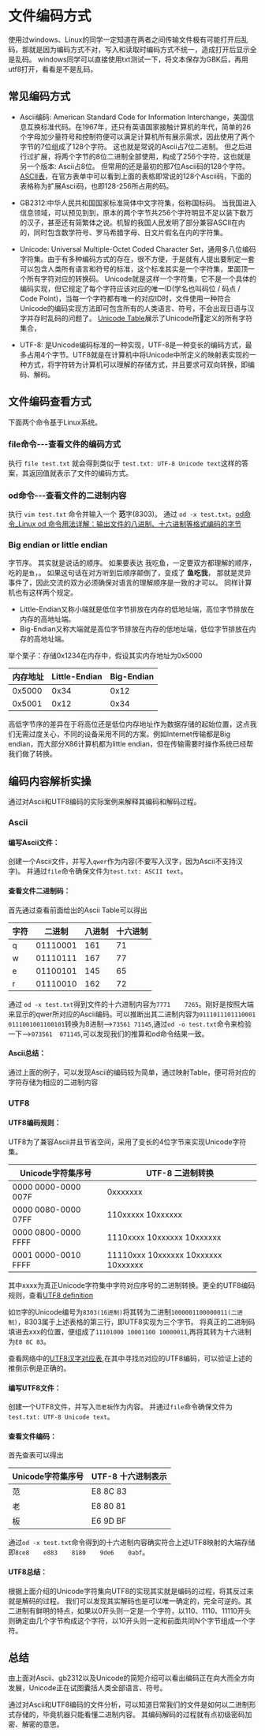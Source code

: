 # 文件编码方式
使用过windows、Linux的同学一定知道在两者之间传输文件极有可能打开后乱码，那就是因为编码方式不对，写入和读取时编码方式不统一，造成打开后显示全是乱码。  windows同学可以直接使用txt测试一下，将文本保存为GBK后，再用utf8打开，看看是不是乱码。 

## 常见编码方式
- Ascii编码: American Standard Code for Information Interchange，美国信息互换标准代码。在1967年，还只有英语国家接触计算机的年代，简单的26个字母加少量符号和控制符便可以满足计算机所有展示需求，因此使用了两个字节的7位组成了128个字符。 这也就是常说的Ascii占7位二进制。 但之后进行过扩展，将两个字节的8位二进制全部使用，构成了256个字符，这也就是另一个版本: Ascii占8位。 但常用的还是最初的那7位Ascii码的128个字符。[ASCII表](http://www.asciitable.com/)，在官方表单中可以看到上面的表格即常说的128个Ascii码，下面的表格称为扩展Ascii码，也即128-256所占用的码。

- GB2312:中华人民共和国国家标准简体中文字符集，俗称国标码。 当我国进入信息领域，可以预见到到，原本的两个字节共256个字符明显不足以装下数万的汉子，甚至还有简繁体之说。机智的我国人民发明了部分兼容ASCII在内的，同时包含数学符号、罗马希腊字母、日文片假名在内的字符集。

- Unicode: Universal Multiple-Octet Coded Character Set，通用多八位编码字符集。由于有多种编码方式的存在，很不方便，于是就有人提出要制定一套可以包含人类所有语言和符号的标准，这个标准其实是一个字符集，里面顶一个所有字符对应的转换码。 Unicode就是这样一个字符集，它不是一个具体的编码实现，但它规定了每个字符应该对应的唯一ID(学名也叫码位 / 码点 / Code Point)，当每一个字符都有唯一的对应ID时，文件使用一种符合Unicode的编码实现方法即可包含所有的人类语言、符号，不会出现日语与汉字并存时乱码的问题了。 [Unicode Table](http://www.unicode.org/charts/)展示了Unicode所定义的所有字符集合，

- UTF-8: 是Unicode编码标准的一种实现，UTF-8是一种变长的编码方式，最多占用4个字节。UTF8就是在计算机中将Unicode中所定义的映射表实现的一种方式，将字符转为计算机可以理解的存储方式，并且要求可双向转换，即编码、解码。

## 文件编码查看方式
下面两个命令基于Linux系统。
### file命令---查看文件的编码方式
执行 `file test.txt` 就会得到类似于 `test.txt: UTF-8 Unicode text`这样的答案，其返回值就表示了文件的编码方式。

### od命令---查看文件的二进制内容
执行 `vim test.txt` 命令并输入一个 **范**字(8303)。 通过 `od -x test.txt`。[od命令_Linux od 命令用法详解：输出文件的八进制、十六进制等格式编码的字节](http://man.linuxde.net/od)


### Big endian or little endian
字节序。 其实就是说话的顺序。  如果要表达 我吃鱼，一定要双方都理解的顺序，吃的是`鱼`，。  如果这句话在对方听到后顺序颠倒了，变成了  **鱼吃我**， 那就是灵异事件了，因此交流的双方必须确保对语言的理解顺序是一致的才可以。 同样计算机也有这样两个规定。  
- Little-Endian又称小端就是低位字节排放在内存的低地址端，高位字节排放在内存的高地址端。
- Big-Endian又称大端就是高位字节排放在内存的低地址端，低位字节排放在内存的高地址端。

举个栗子：存储0x1234在内存中，假设其实内存地址为0x5000

|内存地址 | Little-Endian | Big-Endian|
| ------ | ------ | ------ |
| 0x5000 | 0x34 | 0x12 |
| 0x5001 | 0x12 | 0x34 |

高低字节序的差异在于将高位还是低位内存地址作为数据存储的起始位置，这点我们无需过度关心，不同的设备采用不同的方案。例如Internet传输都是Big endian，而大部分X86计算机都为little endian，但在传输需要时操作系统已经帮我们做了转换。
## 编码内容解析实操
通过对Ascii和UTF8编码的实际案例来解释其编码和解码过程。
### Ascii
#### 编写Ascii文件：
创建一个Ascii文件，并写入`qwer`作为内容(不要写入汉字，因为Ascii不支持汉字)。 并通过`file`命令确保文件为`test.txt: ASCII text`。
#### 查看文件二进制码：
首先通过查看前面给出的Ascii Table可以得出

|字符 | 二进制 | 八进制|  十六进制 |
| ------ | ------ | ------ | ------ |
| q | 01110001 | 161 | 71 |
| w | 01110111 | 167 | 77 |
| e | 01100101 | 145 | 65 |
| r | 01110010 | 162 | 72 |

通过 `od -x test.txt`得到文件的十六进制内容为`7771    7265`。刚好是按照大端来显示的qwer所对应的Ascii编码。可以推断出其二进制内容为`0111011101110001 0111001001100101`转换为8进制-->`73561 71145`,通过`od -o test.txt`命令来检验一下-->`073561  071145`,可以发现我们的推算和od命令结果一致。
#### Ascii总结：
通过上面的例子，可以发现Ascii的编码较为简单，通过映射Table，便可将对应的字符存储为相应的二进制内容
### UTF8
#### UTF8编码规则：
UTF8为了兼容Ascii并且节省空间，采用了变长的4位字节来实现Unicode字符集。 

|Unicode字符集序号 | UTF-8 二进制转换 |
| ----- | ----- | 
|0000 0000-0000 007F | 0xxxxxxx| 
|0000 0080-0000 07FF | 110xxxxx 10xxxxxx |
|0000 0800-0000 FFFF | 1110xxxx 10xxxxxx 10xxxxxx|
|0001 0000-0010 FFFF | 11110xxx 10xxxxxx 10xxxxxx 10xxxxxx|

其中xxxx为真正Unicode字符集中字符对应序号的二进制转换。更全的UTF8编码规则，查看[UTF8 definition](http://www.ietf.org/rfc/rfc3629.txt)

如`范`字的Unicode编号为`8303(16进制)`将其转为二进制`1000001100000011(二进制)`，8303属于上述表格的第三行，即UTF8实现为三个字节。 将真正的二进制码填进去xxx的位置，便组成了`11101000 10001100 10000011`,再将其转为十六进制为`E8 8C 83`。

查看网络中的[UTF8汉字对应表](https://blog.csdn.net/qiaqia609/article/details/8069678),在其中寻找`范`对应的UTF8编码，可以验证上述的推倒示例是正确的。
#### 编写UTF8文件：
创建一个UTF8文件，并写入`范老板`作为内容。 并通过`file`命令确保文件为`test.txt: UTF-8 Unicode text`。
#### 查看文件编码：
首先查表可以得出

|Unicode字符集序号 | UTF-8 十六进制表示 |
| ----- | ----- |
| 范 | E8 8C 83 |
| 老 | E8 80 81 |
| 板 | E6 9D BF |

通过`od -x test.txt`命令得到的十六进制内容确实符合上述UTF8映射的大端存储即`8ce8    e883    8180    9de6    0abf`。
#### UTF8总结：
根据上面介绍的Unicode字符集向UTF8的实现其实就是编码的过程，将其反过来就是解码的过程。 我们可以发现其实解码也是可以唯一确定的，完全可逆的。其二进制有鲜明的特点，如果以0开头则一定是一个字符，以110、1110、11110开头则确定由几个字节构成这个字符，以10开头则一定和前面共同N个字节组成一个字符。

## 总结
由上面对Ascii、gb2312以及Unicode的简短介绍可以看出编码正在向大而全方向发展，Unicode正在试图囊括人类全部语言、符号。

通过对Ascii和UTF8编码的文件分析，可以知道日常我们的文件是如何以二进制形式存储的，毕竟机器只能看懂二进制内容。 其编码解码的过程就有点初级密码加密、解密的意思。
